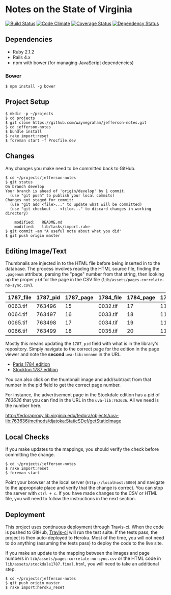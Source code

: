 # Notes on the State of Virginia
[![Build Status](https://travis-ci.org/waynegraham/jefferson-notes.png?branch=master)](https://travis-ci.org/waynegraham/jefferson-notes)
[![Code Climate](https://codeclimate.com/github/waynegraham/jefferson-notes.png)](https://codeclimate.com/github/waynegraham/jefferson-notes)
[![Coverage Status](https://coveralls.io/repos/waynegraham/jefferson-notes/badge.png?branch=master)](https://coveralls.io/r/waynegraham/jefferson-notes?branch=master)
[![Dependency Status](https://gemnasium.com/waynegraham/jefferson-notes.png)](https://gemnasium.com/waynegraham/jefferson-notes)

## Dependencies

* Ruby 2.1.2
* Rails 4.x
* npm with bower (for managing JavaScript dependencies)

### Bower

```shell
$ npm install -g bower
```

## Project Setup

```shell
$ mkdir -p ~/projects
$ cd projects
$ git clone https://github.com/waynegraham/jefferson-notes.git
$ cd jefferson-notes
$ bundle install
$ rake import:reset
$ foreman start -f Procfile.dev
```

## Changes

Any changes you make need to be committed back to GitHub.

```shell
$ cd ~/projects/jefferson-notes
$ git status
On branch develop
Your branch is ahead of 'origin/develop' by 1 commit.
  (use "git push" to publish your local commits)
Changes not staged for commit:
  (use "git add <file>..." to update what will be committed)
  (use "git checkout -- <file>..." to discard changes in working directory)

	modified:   README.md
	modified:   lib/tasks/import.rake
$ git commit -am "A useful note about what you did"
$ git push origin master
```

## Editing Image/Text

Thumbnails are injected in to the HTML file before being inserted in to the
database. The process involves reading the HTML source file, finding the
`.pagenum` attribute, parsing the "page" number from that string, then looking
up the proper `pid` for the page in the CSV file
(`lib/assets/pages-correlate-no-sync.csv`).

|1787_file | 1787_pid | 1787_page | 1784_file | 1784_page | 1784_pid | slug | notes_1787 | transcriptions|
|----------|----------|-----------|-----------|-----------|----------|------|------------|---------------|
|0063.tif|763496|15|0032.tif|17|1195312|15| |	|
|0064.tif|763497|16|0033.tif|18|1195313|16|	| |
|0065.tif|763498|17|0034.tif|19|1195314|17| | |
|0066.tif|763499|18|0035.tif|20|1195315|18|lining up|27

Mostly this means updating the `1787_pid` field with what is in the library's
repository. Simply navigate to the correct page for the edition in the page
viewer and note the **second** `uva-lib:nnnnnn` in the URL.

* [Paris 1784 edition][1784]
* [Stockton 1787 edition][1787]

You can also click on the thumbnail image and add/subtract from that number
in the pid field to get the correct page number.

For instance, the advertisement page in the Stockdale edition has a pid of
*763636* that you can find in the URL in the `uva-lib:763636`. All we need
is the number here.

http://fedoraproxy.lib.virginia.edu/fedora/objects/uva-lib:763636/methods/djatoka:StaticSDef/getStaticImage

## Local Checks

If you make updates to the mappings, you should verify the check before
committing the change.

```shell
$ cd ~/projects/jefferson-notes
$ rake import:reset
$ foreman start
```
Point your browser at the local server (`http://localhost:5000`) and
navigate to the appropriate place and verify that the change is correct.
You can stop the server with `ctrl + c`. If you have made changes to the
CSV or HTML file, you will need to follow the instructions in the next
section.

## Deployment

This project uses continuous deployment through Travis-ci. When the code is
pushed to GitHub, [Travis-ci][ci] will run the test suite. If the tests pass,
the project is then auto-deployed to Heroku. Most of the time, you will not need
to do anything (assuming the tests pass) to deploy the code to the live site.

If you make an update to the mapping between the images and page numbers in
`lib/assets/pages-correlate-no-sync.csv` or the HTML code in
`lib/assets/stockdale1787.final.html`, you will need to take an additional step.

```shell
$ cd ~/projects/jefferson-notes
$ git push origin master
$ rake import:heroku_reset
```

[1784]: http://search.lib.virginia.edu/catalog/uva-lib:710304/view
[1787]: http://search.lib.virginia.edu/catalog/uva-lib:760484/view
[ci]: https://travis-ci.org/waynegraham/jefferson-notesb
